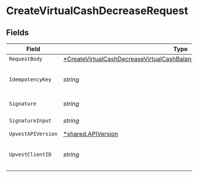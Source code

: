 # CreateVirtualCashDecreaseRequest


## Fields

| Field                                                                                                                                                                                  | Type                                                                                                                                                                                   | Required                                                                                                                                                                               | Description                                                                                                                                                                            | Example                                                                                                                                                                                |
| -------------------------------------------------------------------------------------------------------------------------------------------------------------------------------------- | -------------------------------------------------------------------------------------------------------------------------------------------------------------------------------------- | -------------------------------------------------------------------------------------------------------------------------------------------------------------------------------------- | -------------------------------------------------------------------------------------------------------------------------------------------------------------------------------------- | -------------------------------------------------------------------------------------------------------------------------------------------------------------------------------------- |
| `RequestBody`                                                                                                                                                                          | [*CreateVirtualCashDecreaseVirtualCashBalanceVirtualCashDecreaseCreateRequest](../../models/operations/createvirtualcashdecreasevirtualcashbalancevirtualcashdecreasecreaterequest.md) | :heavy_minus_sign:                                                                                                                                                                     | N/A                                                                                                                                                                                    |                                                                                                                                                                                        |
| `IdempotencyKey`                                                                                                                                                                       | *string*                                                                                                                                                                               | :heavy_check_mark:                                                                                                                                                                     | A UUID to be used as an idempotency key.  This prevents a duplicate request from being replayed. <br/>https://docs.upvest.co/concepts/api_concepts/idempotency<br/>                    | ccb07f42-4104-44ad-8e1f-c660bb7b269c                                                                                                                                                   |
| `Signature`                                                                                                                                                                            | *string*                                                                                                                                                                               | :heavy_check_mark:                                                                                                                                                                     | https://tools.ietf.org/id/draft-ietf-httpbis-message-signatures-01.html#name-the-signature-http-header                                                                                 |                                                                                                                                                                                        |
| `SignatureInput`                                                                                                                                                                       | *string*                                                                                                                                                                               | :heavy_check_mark:                                                                                                                                                                     | https://tools.ietf.org/id/draft-ietf-httpbis-message-signatures-01.html#name-the-signature-input-http-he                                                                               |                                                                                                                                                                                        |
| `UpvestAPIVersion`                                                                                                                                                                     | [*shared.APIVersion](../../models/shared/apiversion.md)                                                                                                                                | :heavy_minus_sign:                                                                                                                                                                     | Upvest API version (Note: Do not include quotation marks)                                                                                                                              | 1                                                                                                                                                                                      |
| `UpvestClientID`                                                                                                                                                                       | *string*                                                                                                                                                                               | :heavy_check_mark:                                                                                                                                                                     | Tenant Client ID                                                                                                                                                                       | ebabcf4d-61c3-4942-875c-e265a7c2d062                                                                                                                                                   |